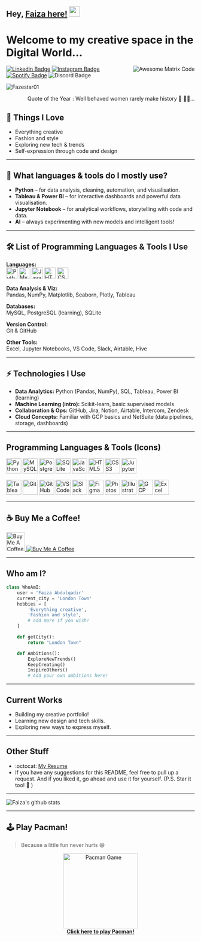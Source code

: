 ## Hey, [Faiza here!](https://www.instagram.com/svo_f/) <img src="https://media.giphy.com/media/hvRJCLFzcasrR4ia7z/giphy.gif" width="28px" height="28px">

<h1>Welcome to my creative space in the Digital World...</h1>

<img src='https://github.com/Fazestar01/Fazestar01/blob/master/images/matrix.gif' alt='Awesome Matrix Code' align='right'/>

[![Linkedin Badge](https://img.shields.io/badge/-faizaabdul-blue?style=flat-square&logo=Linkedin&logoColor=white&link=https://www.linkedin.com/in/faizaabdul/)](https://www.linkedin.com/in/faizaabdul/)
[![Instagram Badge](https://img.shields.io/badge/-svo_f-E4405F?style=flat-square&logo=instagram&logoColor=white&link=https://www.instagram.com/svo_f/)](https://www.instagram.com/svo_f/)
[![Spotify Badge](https://img.shields.io/badge/-faizay501-1DB954?style=flat-square&logo=spotify&logoColor=white&link=https://open.spotify.com/user/faizay501)](https://open.spotify.com/user/faizay501)
![Discord Badge](https://img.shields.io/badge/Discord-fyza6538-7289DA?style=flat-square&logo=discord&logoColor=white)

<p align="left"> <img src="https://komarev.com/ghpvc/?username=Fazestar01" alt="Fazestar01" /> </p>

<div style="text-align: right"> Quote of the Year : Well behaved women rarely make history 🌟 💅🏽...</div>

## :art: Things I Love
* Everything creative
* Fashion and style
* Exploring new tech & trends
* Self-expression through code and design

---

## 🎯 What languages & tools do I mostly use?
- **Python** – for data analysis, cleaning, automation, and visualisation.
- **Tableau & Power BI** – for interactive dashboards and powerful data visualisation.
- **Jupyter Notebook** – for analytical workflows, storytelling with code and data.
- **AI** – always experimenting with new models and intelligent tools!

---

## 🛠️ List of Programming Languages & Tools I Use

**Languages:**  
<img src="https://cdn.jsdelivr.net/gh/devicons/devicon/icons/python/python-original.svg" width="30" alt="Python"/>
<img src="https://cdn.jsdelivr.net/gh/devicons/devicon/icons/mysql/mysql-original.svg" width="30" alt="MySQL"/>
<img src="https://cdn.jsdelivr.net/gh/devicons/devicon/icons/javascript/javascript-original.svg" width="30" alt="JavaScript"/>
<img src="https://cdn.jsdelivr.net/gh/devicons/devicon/icons/html5/html5-original.svg" width="30" alt="HTML5"/>
<img src="https://cdn.jsdelivr.net/gh/devicons/devicon/icons/css3/css3-original.svg" width="30" alt="CSS3"/>

**Data Analysis & Viz:**  
Pandas, NumPy, Matplotlib, Seaborn, Plotly, Tableau

**Databases:**  
MySQL, PostgreSQL (learning), SQLite

**Version Control:**  
Git & GitHub

**Other Tools:**  
Excel, Jupyter Notebooks, VS Code, Slack, Airtable, Hive

---

## ⚡ Technologies I Use

- **Data Analytics:** Python (Pandas, NumPy), SQL, Tableau, Power BI (learning)
- **Machine Learning (intro):** Scikit-learn, basic supervised models
- **Collaboration & Ops:** GitHub, Jira, Notion, Airtable, Intercom, Zendesk
- **Cloud Concepts:** Familiar with GCP basics and NetSuite (data pipelines, storage, dashboards)

---

## Programming Languages & Tools (Icons)
<p align="left">
  <!-- Languages -->
  <img src="https://cdn.jsdelivr.net/gh/devicons/devicon/icons/python/python-original.svg" width="40" alt="Python"/>
  <img src="https://cdn.jsdelivr.net/gh/devicons/devicon/icons/mysql/mysql-original.svg" width="40" alt="MySQL"/>
  <img src="https://cdn.jsdelivr.net/gh/devicons/devicon/icons/postgresql/postgresql-original.svg" width="40" alt="PostgreSQL"/>
  <img src="https://cdn.jsdelivr.net/gh/devicons/devicon/icons/sqlite/sqlite-original.svg" width="40" alt="SQLite"/>
  <img src="https://cdn.jsdelivr.net/gh/devicons/devicon/icons/javascript/javascript-original.svg" width="40" alt="JavaScript"/>
  <img src="https://cdn.jsdelivr.net/gh/devicons/devicon/icons/html5/html5-original.svg" width="40" alt="HTML5"/>
  <img src="https://cdn.jsdelivr.net/gh/devicons/devicon/icons/css3/css3-original.svg" width="40" alt="CSS3"/>
  <!-- Data & Viz -->
  <img src="https://cdn.jsdelivr.net/gh/devicons/devicon/icons/jupyter/jupyter-original.svg" width="40" alt="Jupyter"/>
<p align="left">
  <!-- Tableau -->
  <img src="https://cdn.worldvectorlogo.com/logos/tableau-software.svg" alt="Tableau" width="40" height="40"/>
  <!-- Version Control -->
  <img src="https://cdn.jsdelivr.net/gh/devicons/devicon/icons/git/git-original.svg" width="40" alt="Git"/>
  <img src="https://cdn.jsdelivr.net/gh/devicons/devicon/icons/github/github-original.svg" width="40" alt="GitHub"/>
  <!-- Other Tools -->
  <img src="https://cdn.jsdelivr.net/gh/devicons/devicon/icons/vscode/vscode-original.svg" width="40" alt="VSCode"/>
  <img src="https://cdn.jsdelivr.net/gh/devicons/devicon/icons/slack/slack-original.svg" width="40" alt="Slack"/>
  <img src="https://cdn.jsdelivr.net/gh/devicons/devicon/icons/figma/figma-original.svg" width="40" alt="Figma"/>
  <img src="https://cdn.jsdelivr.net/gh/devicons/devicon/icons/photoshop/photoshop-plain.svg" width="40" alt="Photoshop"/>
  <img src="https://cdn.jsdelivr.net/gh/devicons/devicon/icons/illustrator/illustrator-plain.svg" width="40" alt="Illustrator"/>
  <img src="https://cdn.jsdelivr.net/gh/devicons/devicon/icons/googlecloud/googlecloud-original.svg" width="40" alt="GCP"/>
<!-- Excel -->
  <img src="https://cdn.worldvectorlogo.com/logos/microsoft-excel-2013.svg" alt="Excel" width="40" height="40"/>
</p></p>

---

## ☕ Buy Me a Coffee!
<p>
  <a href="https://www.buymeacoffee.com/yourusername" target="_blank">
    <img src="https://media.giphy.com/media/LMt9638dO8dftAjtco/giphy.gif" width="50" alt="Buy Me A Coffee"/>
    <img src="https://img.shields.io/badge/-Buy%20me%20a%20coffee-FFDD00?style=flat-square&logo=buy-me-a-coffee&logoColor=black" alt="Buy Me A Coffee"/>
  </a>
</p>

---

## Who am I?
```python
class WhoAmI:
    user = 'Faiza Abdulqadir'
    current_city = 'London Town'
    hobbies = [
        'Everything creative',
        'Fashion and style',
        # add more if you wish!
    ]

    def getCity():
        return "London Town"

    def Ambitions():
        ExploreNewTrends()
        KeepCreating()
        InspireOthers()
        # Add your own ambitions here!
```

---

## Current Works
* Building my creative portfolio!
* Learning new design and tech skills.
* Exploring new ways to express myself.

---

## Other Stuff
  - :octocat: [My Resume](https://faiza-abdulqadir-senior-operations-cv-2025.tiiny.site)
  - If you have any suggestions for this README, feel free to pull up a request. And if you liked it, go ahead and use it for yourself. (P.S. Star it too! :star2: )

---

![Faiza's github stats](https://github-readme-stats.vercel.app/api?username=Fazestar01&show_icons=true&hide=["issues"])

---

## 🕹️ Play Pacman!
> Because a little fun never hurts 😄

<p align="center">
  <a href="https://fazestar01.github.io/pacman-game/" target="_blank">
    <img src="https://github.com/Fazestar01/Fazestar01/raw/main/images/pacman.gif" width="200" alt="Pacman Game"/>
    <br/>
    <b>Click here to play Pacman!</b>
  </a>
</p>

<!--
If you want to embed a playable Pacman game, you can use a GitHub Pages link to a simple HTML/JS Pacman project!
You can fork a project like https://github.com/ubershmekel/pacman and host it as a GitHub Page, then update the link above.
--> 
